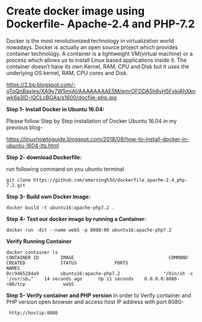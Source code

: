 # Create docker image using Dockerfile- Apache-2.4 and PHP-7.2
Docker is the most revolutionized technology in virtualization world nowadays. Docker is actually an open source project which provides container technology. A container is a lightweight VM(virtual machine) or a process which allows us to install Linux based applications inside it. The container doesn’t have its own Kernel, RAM, CPU and Disk but it uses the underlying OS kernel, RAM, CPU cores and Disk.

https://2.bp.blogspot.com/-oTqQnBaxles/XA9v7W5miAI/AAAAAAAAE5M/emrOFDDA5h8vH5FxkjAhXknwk6a3lD-lQCLcBGAs/s1600/docfile-php.jpg

**Step 1- Install Docker in Ubuntu 16.04:**

Please follow Step by Step installation of Docker Ubuntu 16.04 in my previous blog- 

https://linuxhowtoguide.blogspot.com/2018/08/how-to-install-docker-in-ubuntu-1604-lts.html

**Step 2-  download Dockerfile:**

run following command on you ubuntu terminal
```
git clone https://github.com/amarsingh3d/dockerfile_apache-2.4_php-7.2.git

```

**Step 3- Build own Docker Image:**
```
docker build -t ubuntu16:apache-php7.2 .
```

**Step 4- Test our docker image by running a Container:**
```
docker run -dit --name webS -p 8080:80 ubuntu16:apache-php7.2
```
**Verify Running Container**
```
docker container ls
CONTAINER ID        IMAGE                                   COMMAND                  CREATED             STATUS              PORTS                        NAMES
0cc9465284a9        ubuntu16:apache-php7.2                "/bin/sh -c '/usr/sb…"    14 seconds ago      Up 11 seconds    0.0.0.0:8080->80/tcp              webS
```

**Step 5- Verify container and PHP version**
In order to Verify container and PHP version open browser and access host IP address with port 8080-
```
 http://hostip:8080
```



